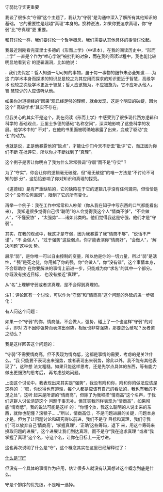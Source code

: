     
守弱比守实更重要

我谈了很多次“守弱”这个主题了，我认为“守弱”是沟通中深入了解所有其他知识的基础，
它的重要性是超越“真理”本身的。换种说法，如果你要追求真理，你“守弱”比“守真理”更
重要。

和其讨论一样，我们要讨论一个哲学概念，我们需要从其他具体的事情讨论起。

我最近刚刚看完亚里士多德的《形而上学》（中译本），在我的阅读历史中，“形而上学”
一直是个作为“唯心学说”被批判的对象，而在我的阅读过程中，我也能比较明显地看到它
的逻辑漏洞，比如他说：

..
  我们先假定：哲人知道一切可知的事物，虽于每一事物的细节未必全知道……为这
  门学术本身而探求的知识总是较之为其应用而探求的知识更近于智慧，高级学术
  也较之次级学术更近于智慧；哲人应该施为，不应被施为，它不应听从他人，智
  慧较少的人应该听从他。

如果你对道德经的“因果”观已经足够的理解，就会发现，这是个明显的破绽，因为这个“
高级学术”其实不存在。

但我关心的其实不是这个，我在阅读《形而上学》中感受到了很多现代西方逻辑和科学的
基础观点，亚里士多德的基础“名称空间”，深深地影响了这些科学的发展。他学术中的“
不对”，在他的书里面被明确地暴露了出来，变成了驱动“变化”的动力。

也就是说，正是他暴露他的“缺点”，才能让你们今天不断去“批评”它，而正因为你们不断
在批评它，所以你才不断找到了“真理”。

这个例子是否让你明白了我为什么常常强调“守弱”而不是“守实”？

为了“守实”，你会让你的逻辑毫无破绽，但“毫无破绽”的唯一方法是“不讨论不可知的部
分”，这恰恰影响了你对知识和真理的探究。

《道德经》是有严重缺陷的，它的缺陷在于它的逻辑几乎没有任何漏洞，但恰恰是这个“
没有任何漏洞”，限制了它的所有变化。

再举一个例子：我在工作中常常和人吵架（你从我在知乎中写东西的口气都能看出来），
我知道很多觉得自己很“聪明”的人会觉得我这个人“情商不够”，“不会做人”，“不懂妥协”
，“太强势”……诸如此类的。他们觉得我这是守强，他们才是“守弱”。

其实，在我的观点中，我这才是守弱，因为我暴露了我“情商不够”，“说话不严谨”，“不
会做人”，“过于强势”这些弱点。你才能表演你“情商好”，“会做人”，“解决问题”这种优
势。

展示“弱”，是你唯一可以自由控制的变量，所以他是你的一切力量，所以“弱”是活性，“
强”是死之徒，你用掉了你的强，你“会做人”，你“没有错”，这个事情本身，不会帮助你
在你要解决的事情上前进一步，只能成为你“求名”的其中一个部分。你既没有接近目标，
也没有接近“真理”。

从“名”上理解守弱或者求真理，是不会得到真理的。
  
注1：评论区有一个讨论，可以作为“守弱”和“情商高”这个问题的外延的进一步强化：

有人问这个问题：

如果一个“守弱”的你，情商低，不会做人，强势，碰上了一个也这样“守弱”的对手，即对
方不因你强势而表演出弱势，相反也非常强势，那要怎么破呢？反者道之动么？

我是这样回答这个问题的：

“守弱”不需要情商高，但不表现为情商低，这都是事情的需要，考虑的是关注什么。“我
只能要不表现出来强势，或者表现出来弱势，除此以外，我不能有其他表现了”，这种想
法太粗糙。如果只能这样思考，还是先学点具体的东西，等有能力做出更细致的思考后，
再考虑战略问题。

上面这个讨论中，我表现出来其实是“强势”，我没有附和你，附和你的做法应该是这样的
：“嗯，你说得也有道理，每个人都是应该有自己的看法的，我也有我的不足之处”。这听
起来是所谓的“情商高”，但除了为我积攒“情商高”这个名声，于我们这群人讨论清楚这个
问题于事无补。但其实我同样表现为“情商高”，如果彻底“情商低”，我的说法可能是这样
的：“你懂个jb，我这么聪明的人说出来的东西，就你也配懂？滚犊子……”所以，情商高低
，不是问题进展的关键，问题本身才是。但为了让问题讨论和研究得以前进，我们不是守
目标和真理，我们守我们“可以放弃自己‘情商高’，‘掌握真理’，‘正确’这些筹码，退下
来，用这个筹码来换取问题的进展”，这个进展让我们到达真理。而不是守“我在追求真理
”或者“我掌握了真理”这个名，守这个名，让你在目标上一无寸进。

这也再次说明了什么是“守”，这个概念其实在这里已经解释过了：

  [什么是“守”](../软件构架设计/什么是“守”.md)

但没有一个具体的事情作为应用，估计很多人就没有认真想过这个概念到底是什么。

守是个排序的优先级，不是唯一选择。

